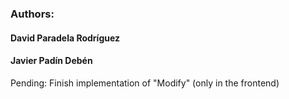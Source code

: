 ### Authors:

#### David Paradela Rodríguez
#### Javier Padín Debén

Pending: Finish implementation of "Modify" (only in the frontend)
